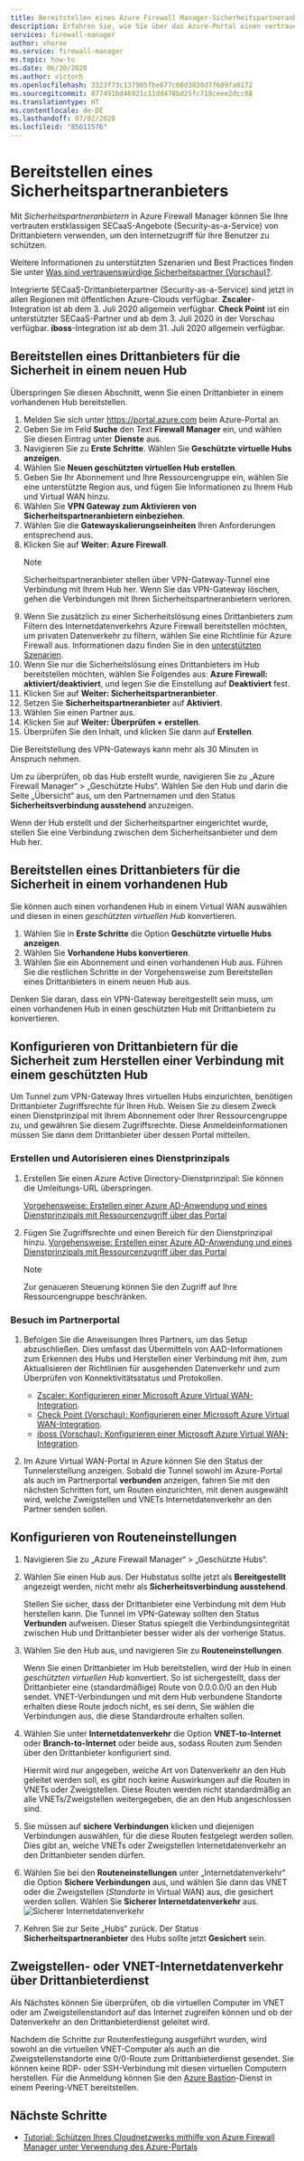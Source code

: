 ```yaml
---
title: Bereitstellen eines Azure Firewall Manager-Sicherheitspartneranbieters
description: Erfahren Sie, wie Sie über das Azure-Portal einen vertrauenswürdigen Sicherheitspartneranbieter für Azure Firewall Manager erstellen.
services: firewall-manager
author: vhorne
ms.service: firewall-manager
ms.topic: how-to
ms.date: 06/30/2020
ms.author: victorh
ms.openlocfilehash: 3323f73c137905fbe677c68d3830d7f609fa0172
ms.sourcegitcommit: 877491bd46921c11dd478bd25fc718ceee2dcc08
ms.translationtype: HT
ms.contentlocale: de-DE
ms.lasthandoff: 07/02/2020
ms.locfileid: "85611576"
---
```

# <a name="deploy-a-security-partner-provider"></a>Bereitstellen eines Sicherheitspartneranbieters

Mit *Sicherheitspartneranbietern* in Azure Firewall Manager können Sie Ihre vertrauten erstklassigen SECaaS-Angebote (Security-as-a-Service) von Drittanbietern verwenden, um den Internetzugriff für Ihre Benutzer zu schützen.

Weitere Informationen zu unterstützten Szenarien und Best Practices finden Sie unter [Was sind vertrauenswürdige Sicherheitspartner (Vorschau)?](trusted-security-partners.md).


Integrierte SECaaS-Drittanbieterpartner (Security-as-a-Service) sind jetzt in allen Regionen mit öffentlichen Azure-Clouds verfügbar. **Zscaler**-Integration ist ab dem 3. Juli 2020 allgemein verfügbar. **Check Point** ist ein unterstützter SECaaS-Partner und ab dem 3. Juli 2020 in der Vorschau verfügbar. **iboss**-Integration ist ab dem 31. Juli 2020 allgemein verfügbar.

## <a name="deploy-a-third-party-security-provider-in-a-new-hub"></a>Bereitstellen eines Drittanbieters für die Sicherheit in einem neuen Hub

Überspringen Sie diesen Abschnitt, wenn Sie einen Drittanbieter in einem vorhandenen Hub bereitstellen.

1. Melden Sie sich unter https://portal.azure.com beim Azure-Portal an.
2. Geben Sie im Feld **Suche** den Text **Firewall Manager** ein, und wählen Sie diesen Eintrag unter **Dienste** aus.
3. Navigieren Sie zu **Erste Schritte**. Wählen Sie **Geschützte virtuelle Hubs anzeigen**.
4. Wählen Sie **Neuen geschützten virtuellen Hub erstellen**.
5. Geben Sie Ihr Abonnement und Ihre Ressourcengruppe ein, wählen Sie eine unterstützte Region aus, und fügen Sie Informationen zu Ihrem Hub und Virtual WAN hinzu. 
6. Wählen Sie **VPN Gateway zum Aktivieren von Sicherheitspartneranbietern einbeziehen**.
7. Wählen Sie die **Gatewayskalierungseinheiten** Ihren Anforderungen entsprechend aus.
8. Klicken Sie auf **Weiter: Azure Firewall**.
   > [!NOTE]
   > Sicherheitspartneranbieter stellen über VPN-Gateway-Tunnel eine Verbindung mit Ihrem Hub her. Wenn Sie das VPN-Gateway löschen, gehen die Verbindungen mit Ihren Sicherheitspartneranbietern verloren.
9. Wenn Sie zusätzlich zu einer Sicherheitslösung eines Drittanbieters zum Filtern des Internetdatenverkehrs Azure Firewall bereitstellen möchten, um privaten Datenverkehr zu filtern, wählen Sie eine Richtlinie für Azure Firewall aus. Informationen dazu finden Sie in den [unterstützten Szenarien](trusted-security-partners.md#key-scenarios).
10. Wenn Sie nur die Sicherheitslösung eines Drittanbieters im Hub bereitstellen möchten, wählen Sie Folgendes aus: **Azure Firewall: aktiviert/deaktiviert**, und legen Sie die Einstellung auf **Deaktiviert** fest. 
11. Klicken Sie auf **Weiter: Sicherheitspartneranbieter**.
12. Setzen Sie **Sicherheitspartneranbieter** auf **Aktiviert**. 
13. Wählen Sie einen Partner aus. 
14. Klicken Sie auf **Weiter: Überprüfen + erstellen**. 
15. Überprüfen Sie den Inhalt, und klicken Sie dann auf **Erstellen**.

Die Bereitstellung des VPN-Gateways kann mehr als 30 Minuten in Anspruch nehmen.

Um zu überprüfen, ob das Hub erstellt wurde, navigieren Sie zu „Azure Firewall Manager“ > „Geschützte Hubs“. Wählen Sie den Hub und darin die Seite „Übersicht“ aus, um den Partnernamen und den Status **Sicherheitsverbindung ausstehend** anzuzeigen.

Wenn der Hub erstellt und der Sicherheitspartner eingerichtet wurde, stellen Sie eine Verbindung zwischen dem Sicherheitsanbieter und dem Hub her.

## <a name="deploy-a-third-party-security-provider-in-an-existing-hub"></a>Bereitstellen eines Drittanbieters für die Sicherheit in einem vorhandenen Hub

Sie können auch einen vorhandenen Hub in einem Virtual WAN auswählen und diesen in einen *geschützten virtuellen Hub* konvertieren.

1. Wählen Sie in **Erste Schritte** die Option **Geschützte virtuelle Hubs anzeigen**.
2. Wählen Sie **Vorhandene Hubs konvertieren**.
3. Wählen Sie ein Abonnement und einen vorhandenen Hub aus. Führen Sie die restlichen Schritte in der Vorgehensweise zum Bereitstellen eines Drittanbieters in einem neuen Hub aus.

Denken Sie daran, dass ein VPN-Gateway bereitgestellt sein muss, um einen vorhandenen Hub in einen geschützten Hub mit Drittanbietern zu konvertieren.

## <a name="configure-third-party-security-providers-to-connect-to-a-secured-hub"></a>Konfigurieren von Drittanbietern für die Sicherheit zum Herstellen einer Verbindung mit einem geschützten Hub

Um Tunnel zum VPN-Gateway Ihres virtuellen Hubs einzurichten, benötigen Drittanbieter Zugriffsrechte für Ihren Hub. Weisen Sie zu diesem Zweck einen Dienstprinzipal mit Ihrem Abonnement oder Ihrer Ressourcengruppe zu, und gewähren Sie diesem Zugriffsrechte. Diese Anmeldeinformationen müssen Sie dann dem Drittanbieter über dessen Portal mitteilen.

### <a name="create-and-authorize-a-service-principal"></a>Erstellen und Autorisieren eines Dienstprinzipals

1. Erstellen Sie einen Azure Active Directory-Dienstprinzipal: Sie können die Umleitungs-URL überspringen. 

   [Vorgehensweise: Erstellen einer Azure AD-Anwendung und eines Dienstprinzipals mit Ressourcenzugriff über das Portal](../active-directory/develop/howto-create-service-principal-portal.md#register-an-application-with-azure-ad-and-create-a-service-principal)
2. Fügen Sie Zugriffsrechte und einen Bereich für den Dienstprinzipal hinzu.
   [Vorgehensweise: Erstellen einer Azure AD-Anwendung und eines Dienstprinzipals mit Ressourcenzugriff über das Portal](../active-directory/develop/howto-create-service-principal-portal.md#register-an-application-with-azure-ad-and-create-a-service-principal)

   > [!NOTE]
   > Zur genaueren Steuerung können Sie den Zugriff auf Ihre Ressourcengruppe beschränken.

### <a name="visit-partner-portal"></a>Besuch im Partnerportal

1. Befolgen Sie die Anweisungen Ihres Partners, um das Setup abzuschließen. Dies umfasst das Übermitteln von AAD-Informationen zum Erkennen des Hubs und Herstellen einer Verbindung mit ihm, zum Aktualisieren der Richtlinien für ausgehenden Datenverkehr und zum Überprüfen von Konnektivitätsstatus und Protokollen.

   - [Zscaler: Konfigurieren einer Microsoft Azure Virtual WAN-Integration](https://help.zscaler.com/zia/configuring-microsoft-azure-virtual-wan-integration).
   - [Check Point (Vorschau): Konfigurieren einer Microsoft Azure Virtual WAN-Integration](https://sc1.checkpoint.com/documents/Infinity_Portal/WebAdminGuides/EN/CloudGuard-Connect-Azure-Virtual-WAN/Default.htm).
   - [iboss (Vorschau): Konfigurieren einer Microsoft Azure Virtual WAN-Integration](https://www.iboss.com/blog/securing-microsoft-azure-with-iboss-saas-network-security). 
   
2. Im Azure Virtual WAN-Portal in Azure können Sie den Status der Tunnelerstellung anzeigen. Sobald die Tunnel sowohl im Azure-Portal als auch im Partnerportal **verbunden** anzeigen, fahren Sie mit den nächsten Schritten fort, um Routen einzurichten, mit denen ausgewählt wird, welche Zweigstellen und VNETs Internetdatenverkehr an den Partner senden sollen.

## <a name="configure-route-settings"></a>Konfigurieren von Routeneinstellungen

1. Navigieren Sie zu „Azure Firewall Manager“ > „Geschützte Hubs“. 
2. Wählen Sie einen Hub aus. Der Hubstatus sollte jetzt als **Bereitgestellt** angezeigt werden, nicht mehr als **Sicherheitsverbindung ausstehend**.

   Stellen Sie sicher, dass der Drittanbieter eine Verbindung mit dem Hub herstellen kann. Die Tunnel im VPN-Gateway sollten den Status **Verbunden** aufweisen. Dieser Status spiegelt die Verbindungsintegrität zwischen Hub und Drittanbieter besser wider als der vorherige Status.
3. Wählen Sie den Hub aus, und navigieren Sie zu **Routeneinstellungen**.

   Wenn Sie einen Drittanbieter im Hub bereitstellen, wird der Hub in einen *geschützten virtuellen Hub* konvertiert. So ist sichergestellt, dass der Drittanbieter eine (standardmäßige) Route von 0.0.0.0/0 an den Hub sendet. VNET-Verbindungen und mit dem Hub verbundene Standorte erhalten diese Route jedoch nicht, es sei denn, Sie wählen die Verbindungen aus, die diese Standardroute erhalten sollen.
4. Wählen Sie unter **Internetdatenverkehr** die Option **VNET-to-Internet** oder **Branch-to-Internet** oder beide aus, sodass Routen zum Senden über den Drittanbieter konfiguriert sind.

   Hiermit wird nur angegeben, welche Art von Datenverkehr an den Hub geleitet werden soll, es gibt noch keine Auswirkungen auf die Routen in VNETs oder Zweigstellen. Diese Routen werden nicht standardmäßig an alle VNETs/Zweigstellen weitergegeben, die an den Hub angeschlossen sind.
5. Sie müssen auf **sichere Verbindungen** klicken und diejenigen Verbindungen auswählen, für die diese Routen festgelegt werden sollen. Dies gibt an, welche VNETs oder Zweigstellen Internetdatenverkehr an den Drittanbieter senden dürfen.
6. Wählen Sie bei den **Routeneinstellungen** unter „Internetdatenverkehr“ die Option **Sichere Verbindungen** aus, und wählen Sie dann das VNET oder die Zweigstellen (*Standorte* in Virtual WAN) aus, die gesichert werden sollen. Wählen Sie **Sicherer Internetdatenverkehr** aus.
   ![Sicherer Internetdatenverkehr](media/deploy-trusted-security-partner/secure-internet-traffic.png)
7. Kehren Sie zur Seite „Hubs“ zurück. Der Status **Sicherheitspartneranbieter** des Hubs sollte jetzt **Gesichert** sein.

## <a name="branch-or-vnet-internet-traffic-via-third-party-service"></a>Zweigstellen- oder VNET-Internetdatenverkehr über Drittanbieterdienst

Als Nächstes können Sie überprüfen, ob die virtuellen Computer im VNET oder am Zweigstellenstandort auf das Internet zugreifen können und ob der Datenverkehr an den Drittanbieterdienst geleitet wird.

Nachdem die Schritte zur Routenfestlegung ausgeführt wurden, wird sowohl an die virtuellen VNET-Computer als auch an die Zweigstellenstandorte eine 0/0-Route zum Drittanbieterdienst gesendet. Sie können keine RDP- oder SSH-Verbindung mit diesen virtuellen Computern herstellen. Für die Anmeldung können Sie den [Azure Bastion](../bastion/bastion-overview.md)-Dienst in einem Peering-VNET bereitstellen.

## <a name="next-steps"></a>Nächste Schritte

- [Tutorial: Schützen Ihres Cloudnetzwerks mithilfe von Azure Firewall Manager unter Verwendung des Azure-Portals](secure-cloud-network.md)